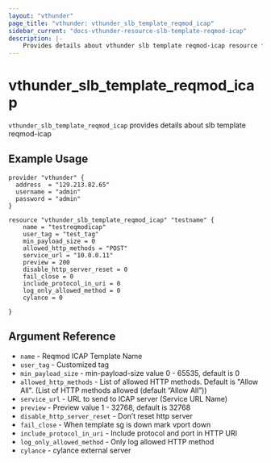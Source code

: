 ```yaml
---
layout: "vthunder"
page_title: "vthunder: vthunder_slb_template_reqmod_icap"
sidebar_current: "docs-vthunder-resource-slb-template-reqmod-icap"
description: |-
    Provides details about vthunder slb template reqmod-icap resource for A10
---
```


# vthunder\_slb\_template\_reqmod\_icap

`vthunder_slb_template_reqmod_icap` provides details about slb template reqmod-icap
## Example Usage


```hcl
provider "vthunder" {
  address  = "129.213.82.65"
  username = "admin"
  password = "admin"
}

resource "vthunder_slb_template_reqmod_icap" "testname" {
	name = "testreqmodicap"
	user_tag = "test_tag"
	min_payload_size = 0
	allowed_http_methods = "POST"
	service_url = "10.0.0.11"
	preview = 200
	disable_http_server_reset = 0
	fail_close = 0
	include_protocol_in_uri = 0
	log_only_allowed_method = 0
	cylance = 0
	 
}
```

## Argument Reference

* `name` - Reqmod ICAP Template Name
* `user_tag` - Customized tag
* `min_payload_size` - min-payload-size value 0 - 65535, default is 0
* `allowed_http_methods` - List of allowed HTTP methods. Default is "Allow All". (List of HTTP methods allowed (default “Allow All”))
* `service_url` - URL to send to ICAP server (Service URL Name)
* `preview` - Preview value 1 - 32768, default is 32768
* `disable_http_server_reset` - Don’t reset http server
* `fail_close` - When template sg is down mark vport down
* `include_protocol_in_uri` - Include protocol and port in HTTP URI
* `log_only_allowed_method` - Only log allowed HTTP method
* `cylance` - cylance external server


